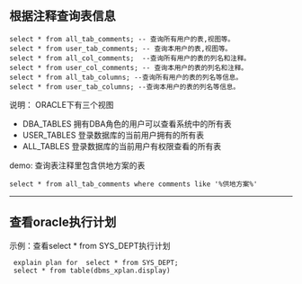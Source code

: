 ## 根据注释查询表信息
```oracle
select * from all_tab_comments; -- 查询所有用户的表,视图等。
select * from user_tab_comments; -- 查询本用户的表,视图等。
select * from all_col_comments;  --查询所有用户的表的列名和注释。
select * from user_col_comments; -- 查询本用户的表的列名和注释。
select * from all_tab_columns; --查询所有用户的表的列名等信息。
select * from user_tab_columns; --查询本用户的表的列名等信息。
```
说明：
ORACLE下有三个视图
* DBA_TABLES  拥有DBA角色的用户可以查看系统中的所有表
* USER_TABLES 登录数据库的当前用户拥有的所有表
* ALL_TABLES 登录数据库的当前用户有权限查看的所有表




demo: 查询表注释里包含供地方案的表

` select * from all_tab_comments where comments like '%供地方案%' `

---
## 查看oracle执行计划
示例：查看select * from SYS_DEPT执行计划
```oracle
 explain plan for  select * from SYS_DEPT;
 select * from table(dbms_xplan.display)
```

